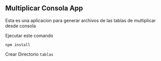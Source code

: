 ## Multiplicar Consola App

Esta es una aplicacion para generar archivos de las tablas de multiplicar desde consola


Ejecutar este comando

``
npm install
``

Crear Directorio
``
tablas
``
